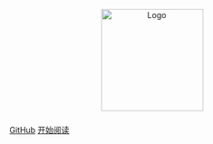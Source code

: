 <p style="text-align: center">
    <img alt="Logo" src="" height="180px">
</p>

<h3></h3>



[GitHub](https://github.com/LIUBINfighter/Jay_Survival_Manual)
[开始阅读]()

